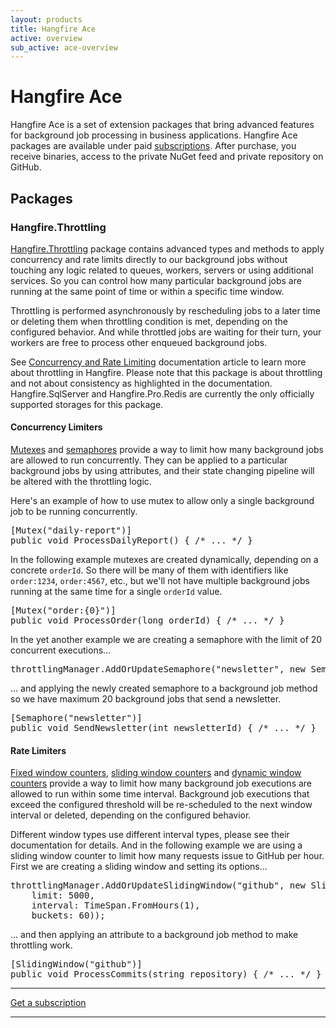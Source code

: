 ```yaml
---
layout: products
title: Hangfire Ace
active: overview
sub_active: ace-overview
---
```


<h1 class="page-header">Hangfire Ace</h1>

Hangfire Ace is a set of extension packages that bring advanced features for background job processing in business applications. Hangfire Ace packages are available under paid [subscriptions](/subscriptions/). After purchase, you receive binaries, access to the private NuGet feed and private repository on GitHub.

## Packages

### Hangfire.Throttling

[Hangfire.Throttling](/ace/downloads.html) package contains advanced types and methods to apply concurrency and rate limits directly to our background jobs without touching any logic related to queues, workers, servers or using additional services. So you can control how many particular background jobs are running at the same point of time or within a specific time window.

Throttling is performed asynchronously by rescheduling jobs to a later time or deleting them when throttling condition is met, depending on the configured behavior. And while throttled jobs are waiting for their turn, your workers are free to process other enqueued background jobs.

See [Concurrency and Rate Limiting](https://docs.hangfire.io/en/latest/background-processing/throttling.html) documentation article to learn more about throttling in Hangfire. Please note that this package is about throttling and not about consistency as highlighted in the documentation. Hangfire.SqlServer and Hangfire.Pro.Redis are currently the only officially supported storages for this package.

#### Concurrency Limiters

[Mutexes](https://docs.hangfire.io/en/latest/background-processing/throttling.html#mutexes) and [semaphores](https://docs.hangfire.io/en/latest/background-processing/throttling.html#semaphores) provide a way to limit how many background jobs are allowed to run concurrently. They can be applied to a particular background jobs by using attributes, and their state changing pipeline will be altered with the throttling logic. 

Here's an example of how to use mutex to allow only a single background job to be running concurrently.

<pre>[<span class="type">Mutex</span>(<span class="string">"daily-report"</span>)]
<span class="keywd">public</span> <span class="keywd">void</span> ProcessDailyReport() { <span class="comm">/* ... */</span> }</pre>

In the following example mutexes are created dynamically, depending on a concrete `orderId`. So there will be many of them with identifiers like `order:1234`, `order:4567`, etc., but we'll not have multiple background jobs running at the same time for a single `orderId` value.

<pre>[<span class="type">Mutex</span>(<span class="string">"order:{0}"</span>)]
<span class="keywd">public</span> <span class="keywd">void</span> ProcessOrder(<span class="keywd">long</span> orderId) { <span class="comm">/* ... */</span> }</pre>

In the yet another example we are creating a semaphore with the limit of 20 concurrent executions...

<pre>throttlingManager.AddOrUpdateSemaphore(<span class="string">"newsletter"</span>, <span class="keywd">new</span> <span class="type">SemaphoreOptions</span>(20));</pre>

... and applying the newly created semaphore to a background job method so we have maximum 20 background jobs that send a newsletter. 

<pre>[<span class="type">Semaphore</span>(<span class="string">"newsletter"</span>)]
<span class="keywd">public</span> <span class="keywd">void</span> SendNewsletter(<span class="keywd">int</span> newsletterId) { <span class="comm">/* ... */</span> }</pre>

#### Rate Limiters

[Fixed window counters](https://docs.hangfire.io/en/latest/background-processing/throttling.html#fixed-window-counters), [sliding window counters](https://docs.hangfire.io/en/latest/background-processing/throttling.html#sliding-window-counters) and [dynamic window counters](https://docs.hangfire.io/en/latest/background-processing/throttling.html#dynamic-window-counters) provide a way to limit how many background job executions are allowed to run within some time interval. Background job executions that exceed the configured threshold will be re-scheduled to the next window interval or deleted, depending on the configured behavior.

Different window types use different interval types, please see their documentation for details. And in the following example we are using a sliding window counter to limit how many requests issue to GitHub per hour. First we are creating a sliding window and setting its options...

<pre>throttlingManager.AddOrUpdateSlidingWindow(<span class="string">"github"</span>, <span class="keywd">new</span> <span class="type">SlidingWindowOptions</span>(
    <span class="comm">limit:</span> 5000,
    <span class="comm">interval:</span> <span class="type">TimeSpan</span>.FromHours(1),
    <span class="comm">buckets:</span> 60));</pre>

... and then applying an attribute to a background job method to make throttling work.

<pre>[<span class="type">SlidingWindow</span>(<span class="string">"github"</span>)]
<span class="keywd">public</span> <span class="keywd">void</span> ProcessCommits(<span class="keywd">string</span> repository) { <span class="comm">/* ... */</span> }</pre>

<div class="text-center">
    <hr>
    <a class="btn btn-lg btn-success" href="/subscriptions/">Get a subscription</a>
    <hr>
</div>

